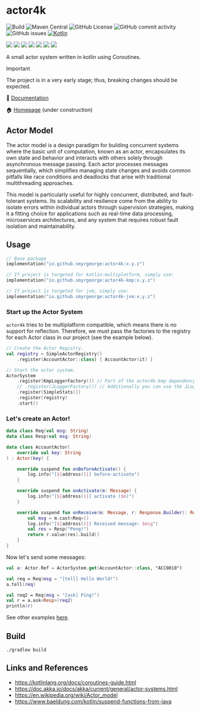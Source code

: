 # actor4k

![Build](https://github.com/smyrgeorge/actor4k/actions/workflows/ci.yml/badge.svg)
![Maven Central](https://img.shields.io/maven-central/v/io.github.smyrgeorge/actor4k)
![GitHub License](https://img.shields.io/github/license/smyrgeorge/actor4k)
![GitHub commit activity](https://img.shields.io/github/commit-activity/w/smyrgeorge/actor4k)
![GitHub issues](https://img.shields.io/github/issues/smyrgeorge/actor4k)
[![Kotlin](https://img.shields.io/badge/kotlin-2.1.10-blue.svg?logo=kotlin)](http://kotlinlang.org)

![](https://img.shields.io/static/v1?label=&message=Platforms&color=grey)
![](https://img.shields.io/static/v1?label=&message=Jvm&color=blue)
![](https://img.shields.io/static/v1?label=&message=Linux&color=blue)
![](https://img.shields.io/static/v1?label=&message=macOS&color=blue)
![](https://img.shields.io/static/v1?label=&message=Windows&color=blue)
![](https://img.shields.io/static/v1?label=&message=iOS&color=blue)
![](https://img.shields.io/static/v1?label=&message=Android&color=blue)

A small actor system written in kotlin using Coroutines.

> [!IMPORTANT]  
> The project is in a very early stage; thus, breaking changes should be expected.

📖 [Documentation](https://smyrgeorge.github.io/actor4k/)

🏠 [Homepage](https://smyrgeorge.github.io/) (under construction)

## Actor Model

The actor model is a design paradigm for building concurrent systems where the basic unit of computation, known as an
actor, encapsulates its own state and behavior and interacts with others solely through asynchronous message passing.
Each actor processes messages sequentially, which simplifies managing state changes and avoids common pitfalls like race
conditions and deadlocks that arise with traditional multithreading approaches.

This model is particularly useful for highly concurrent, distributed, and fault-tolerant systems. Its scalability and
resilience come from the ability to isolate errors within individual actors through supervision strategies, making it a
fitting choice for applications such as real-time data processing, microservices architectures, and any system that
requires robust fault isolation and maintainability.

## Usage

```kotlin
// Base package
implementation("io.github.smyrgeorge:actor4k:x.y.z")

// If project is targeted for kotlin-multiplatform, simply use:
implementation("io.github.smyrgeorge:actor4k-kmp:x.y.z")

// If project is targeted for jvm, simply use:
implementation("io.github.smyrgeorge:actor4k-jvm:x.y.z")
```



### Start up the Actor System

`actor4k` tries to be multiplatform compatible, which means there is no support for reflection. Therefore, we must pass
the factories to the registry for each Actor class in our project (see the example below).

```kotlin
// Create the Actor Registry.
val registry = SimpleActorRegistry()
    .register(AccountActor::class) { AccountActor(it) }

// Start the actor system.
ActorSystem
    .register(KmpLoggerFactory()) // Part of the actor4k-kmp dependency.
    // .register(JLoggerFactory()) // Additionally you can use the JLoggerFactory (part of the actor4k-jvm dependency.)
    .register(SimpleStats())
    .register(registry)
    .start()
```

### Let's create an Actor!

```kotlin
data class Req(val msg: String)
data class Resp(val msg: String)

data class AccountActor(
    override val key: String
) : Actor(key) {

    override suspend fun onBeforeActivate() {
        log.info("[${address()}] before-activate")
    }

    override suspend fun onActivate(m: Message) {
        log.info("[${address()}] activate ($m)")
    }

    override suspend fun onReceive(m: Message, r: Response.Builder): Response {
        val msg = m.cast<Req>()
        log.info("[${address()}] Received message: $msg")
        val res = Resp("Pong!")
        return r.value(res).build()
    }
}
```

Now let's send some messages:

```kotlin
val a: Actor.Ref = ActorSystem.get(AccountActor::class, "ACC0010")

val req = Req(msg = "[tell] Hello World!")
a.tell(req)

val req2 = Req(msg = "[ask] Ping!")
val r = a.ask<Resp>(req2)
println(r)
```

See other examples [here](examples%2Fsrc%2Fmain%2Fkotlin%2Fio%2Fgithub%2Fsmyrgeorge%2Factor4k%2Fexamples).

## Build

```shell
./gradlew build
```

## Links and References

- https://kotlinlang.org/docs/coroutines-guide.html
- https://doc.akka.io/docs/akka/current/general/actor-systems.html
- https://en.wikipedia.org/wiki/Actor_model
- https://www.baeldung.com/kotlin/suspend-functions-from-java
